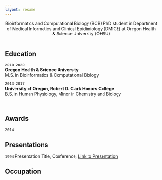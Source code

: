 ```yaml
---
layout: resume
---
```

<center>
Bioinformatics and Computational Biology (BCB) PhD student in Department of Medical Informatics and Clinical Epidimiology (DMICE) at Oregon Health & Science University (OHSU) 

</center>
<br>

## Education

`2018-2020`  
__Oregon Health & Science University__   
M.S. in Bioinformatics & Computational Biology


`2013-2017`  
__University of Oregon, Robert D. Clark Honors College__   
B.S. in Human Physiology, Minor in Chemistry and Biology  

<br>

## Awards

`2014`


## Presentations

`1994`
Presentation Title, Conference, <a href="https://MyWebsite.tld/presentation1">Link to Presentation</a>


## Occupation





<!-- ### Footer

Last updated: May 2013 -->


